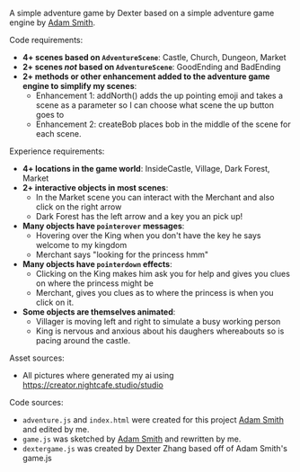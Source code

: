 A simple adventure game by Dexter based on a simple adventure game engine by [Adam Smith](https://github.com/rndmcnlly).

Code requirements:
- **4+ scenes based on `AdventureScene`**: Castle, Church, Dungeon, Market
- **2+ scenes *not* based on `AdventureScene`**: GoodEnding and BadEnding
- **2+ methods or other enhancement added to the adventure game engine to simplify my scenes**:
    - Enhancement 1: addNorth() adds the up pointing emoji and takes a scene as a parameter so I can choose what scene the up button goes to
    - Enhancement 2: createBob places bob in the middle of the scene for each scene.

Experience requirements:
- **4+ locations in the game world**: InsideCastle, Village, Dark Forest, Market
- **2+ interactive objects in most scenes**: 
    - In the Market scene you can interact with the Merchant and also click on the right arrow
    - Dark Forest has the left arrow and a key you an pick up!
- **Many objects have `pointerover` messages**: 
    - Hovering over the King when you don't have the key he says welcome to my kingdom
    - Merchant says "looking for the princess hmm" 
- **Many objects have `pointerdown` effects**: 
    - Clicking on the King makes him ask you for help and gives you clues on where the princess might be
    - Merchant, gives you clues as to where the princess is when you click on it. 
- **Some objects are themselves animated**: 
    - Villager is moving left and right to simulate a busy working person
    - King is nervous and anxious about his daughers whereabouts so is pacing around the castle.

Asset sources:
- All pictures where generated my ai using https://creator.nightcafe.studio/studio 

Code sources:
- `adventure.js` and `index.html` were created for this project [Adam Smith](https://github.com/rndmcnlly) and edited by me.
- `game.js` was sketched by [Adam Smith](https://github.com/rndmcnlly) and rewritten by me.
- `dextergame.js` was created by Dexter Zhang based off of Adam Smith's game.js
